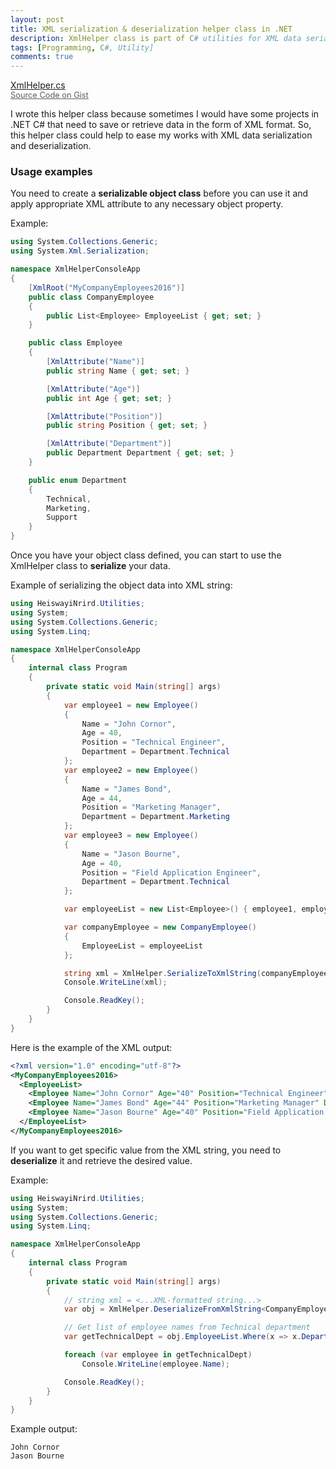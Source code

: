 ```yaml
---
layout: post
title: XML serialization & deserialization helper class in .NET
description: XmlHelper class is part of C# utilities for XML data serialization and deserialization that I wrote to be used in my .NET projects.
tags: [Programming, C#, Utility]
comments: true
---
```


<a href="https://gist.github.com/heiswayi/cb66748bc11efe360ad6c233fa8e603f" class="button big">XmlHelper.cs<br><span style="font-size:0.8rem;opacity:0.7">Source Code on Gist</span></a>

I wrote this helper class because sometimes I would have some projects in .NET C# that need to save or retrieve data in the form of XML format. So, this helper class could help to ease my works with XML data serialization and deserialization.



### Usage examples

You need to create a **serializable object class** before you can use it and apply appropriate XML attribute to any necessary object property.

Example:

```csharp
using System.Collections.Generic;
using System.Xml.Serialization;

namespace XmlHelperConsoleApp
{
    [XmlRoot("MyCompanyEmployees2016")]
    public class CompanyEmployee
    {
        public List<Employee> EmployeeList { get; set; }
    }

    public class Employee
    {
        [XmlAttribute("Name")]
        public string Name { get; set; }

        [XmlAttribute("Age")]
        public int Age { get; set; }

        [XmlAttribute("Position")]
        public string Position { get; set; }

        [XmlAttribute("Department")]
        public Department Department { get; set; }
    }

    public enum Department
    {
        Technical,
        Marketing,
        Support
    }
}
```

Once you have your object class defined, you can start to use the XmlHelper class to **serialize** your data.

Example of serializing the object data into XML string:

```csharp
using HeiswayiNrird.Utilities;
using System;
using System.Collections.Generic;
using System.Linq;

namespace XmlHelperConsoleApp
{
    internal class Program
    {
        private static void Main(string[] args)
        {
            var employee1 = new Employee()
            {
                Name = "John Cornor",
                Age = 40,
                Position = "Technical Engineer",
                Department = Department.Technical
            };
            var employee2 = new Employee()
            {
                Name = "James Bond",
                Age = 44,
                Position = "Marketing Manager",
                Department = Department.Marketing
            };
            var employee3 = new Employee()
            {
                Name = "Jason Bourne",
                Age = 40,
                Position = "Field Application Engineer",
                Department = Department.Technical
            };

            var employeeList = new List<Employee>() { employee1, employee2, employee3 };

            var companyEmployee = new CompanyEmployee()
            {
                EmployeeList = employeeList
            };

            string xml = XmlHelper.SerializeToXmlString(companyEmployee);
            Console.WriteLine(xml);

            Console.ReadKey();
        }
    }
}
```

Here is the example of the XML output:

```xml
<?xml version="1.0" encoding="utf-8"?>
<MyCompanyEmployees2016>
  <EmployeeList>
    <Employee Name="John Cornor" Age="40" Position="Technical Engineer" Department="Technical" />
    <Employee Name="James Bond" Age="44" Position="Marketing Manager" Department="Marketing" />
    <Employee Name="Jason Bourne" Age="40" Position="Field Application Engineer" Department="Technical" />
  </EmployeeList>
</MyCompanyEmployees2016>
```

If you want to get specific value from the XML string, you need to **deserialize** it and retrieve the desired value.

Example:

```csharp
using HeiswayiNrird.Utilities;
using System;
using System.Collections.Generic;
using System.Linq;

namespace XmlHelperConsoleApp
{
    internal class Program
    {
        private static void Main(string[] args)
        {
            // string xml = <...XML-formatted string...>
            var obj = XmlHelper.DeserializeFromXmlString<CompanyEmployee>(xml);

            // Get list of employee names from Technical department
            var getTechnicalDept = obj.EmployeeList.Where(x => x.Department == Department.Technical).ToList();

            foreach (var employee in getTechnicalDept)
                Console.WriteLine(employee.Name);

            Console.ReadKey();
        }
    }
}
```

Example output:

```
John Cornor
Jason Bourne
```